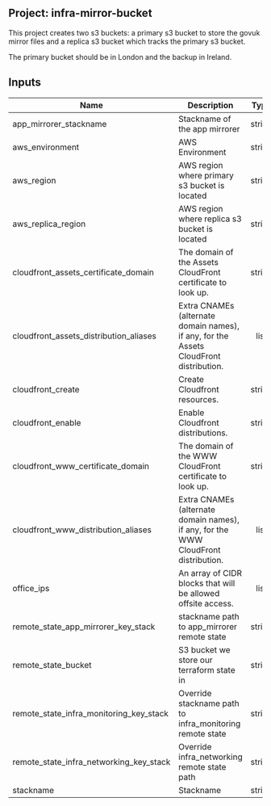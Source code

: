 ## Project: infra-mirror-bucket

This project creates two s3 buckets: a primary s3 bucket to store the govuk
mirror files and a replica s3 bucket which tracks the primary s3 bucket.

The primary bucket should be in London and the backup in Ireland.



## Inputs

| Name | Description | Type | Default | Required |
|------|-------------|:----:|:-----:|:-----:|
| app_mirrorer_stackname | Stackname of the app mirrorer | string | - | yes |
| aws_environment | AWS Environment | string | - | yes |
| aws_region | AWS region where primary s3 bucket is located | string | `eu-west-2` | no |
| aws_replica_region | AWS region where replica s3 bucket is located | string | `eu-west-1` | no |
| cloudfront_assets_certificate_domain | The domain of the Assets CloudFront certificate to look up. | string | `` | no |
| cloudfront_assets_distribution_aliases | Extra CNAMEs (alternate domain names), if any, for the Assets CloudFront distribution. | list | `<list>` | no |
| cloudfront_create | Create Cloudfront resources. | string | `false` | no |
| cloudfront_enable | Enable Cloudfront distributions. | string | `false` | no |
| cloudfront_www_certificate_domain | The domain of the WWW CloudFront certificate to look up. | string | `` | no |
| cloudfront_www_distribution_aliases | Extra CNAMEs (alternate domain names), if any, for the WWW CloudFront distribution. | list | `<list>` | no |
| office_ips | An array of CIDR blocks that will be allowed offsite access. | list | - | yes |
| remote_state_app_mirrorer_key_stack | stackname path to app_mirrorer remote state | string | `` | no |
| remote_state_bucket | S3 bucket we store our terraform state in | string | - | yes |
| remote_state_infra_monitoring_key_stack | Override stackname path to infra_monitoring remote state | string | `` | no |
| remote_state_infra_networking_key_stack | Override infra_networking remote state path | string | `` | no |
| stackname | Stackname | string | - | yes |

